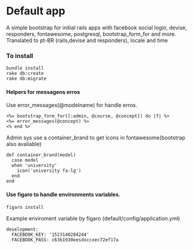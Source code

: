 # Default app

A simple bootstrap for initial rails apps with facebook social login, devise, responders, fontawesome, postgresql, bootstrap_form_for and more.
Translated to pt-BR  (rails,devise and responders), locale and time

### To install
```
bundle install
rake db:create
rake db:migrate
```

#### Helpers for messagens erros
Use error_messages(@modelname) for handle erros.
```
<%= bootstrap_form_for([:admin, @course, @concept]) do |f| %>
<%= error_messages(@concept) %>
<% end %>
```


Admin sys use a container_brand to get icons in fontawesome(bootstrap also avaliable)
``````
def container_brand(model)
  case model
  when 'university'
    icon('university fa-lg')
  end
end
``````
#### Use figaro to handle environments variables.
```
figaro install
```
Example enviroment variable by figaro (default/config/application.yml)
```
development:
  FACEBOOK_KEY: '1523140284244'
  FACEBOOK_PASS: c63b1930eesdxccxec72ef17a
```
